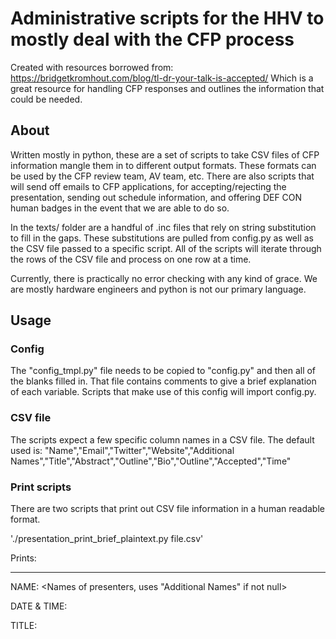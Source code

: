 # Administrative scripts for the HHV to mostly deal with the CFP process
Created with resources borrowed from: https://bridgetkromhout.com/blog/tl-dr-your-talk-is-accepted/
Which is a great resource for handling CFP responses and outlines the information that could be needed.


## About
Written mostly in python, these are a set of scripts to take CSV files of CFP information mangle them in to different output formats. These formats can be used by the CFP review team, AV team, etc. There are also scripts that will send off emails to CFP applications, for accepting/rejecting the presentation, sending out schedule information, and offering DEF CON human badges in the event that we are able to do so.

In the texts/ folder are a handful of .inc files that rely on string substitution to fill in the gaps. These substitutions are pulled from config.py as well as the CSV file passed to a specific script. All of the scripts will iterate through the rows of the CSV file and process on one row at a time.

Currently, there is practically no error checking with any kind of grace. We are mostly hardware engineers and python is not our primary language.


## Usage
### Config
The "config_tmpl.py" file needs to be copied to "config.py" and then all of the blanks filled in. That file contains comments to give a brief explanation of each variable. Scripts that make use of this config will import config.py.

### CSV file
The scripts expect a few specific column names in a CSV file. The default used is:
"Name","Email","Twitter","Website","Additional Names","Title","Abstract","Outline","Bio","Outline","Accepted","Time"

### Print scripts
There are two scripts that print out CSV file information in a human readable format.

'./presentation_print_brief_plaintext.py file.csv'

Prints:

________________________________________________________________________________
NAME:
<Names of presenters, uses "Additional Names" if not null>

DATE & TIME:
<Date and time of presentation>

TITLE:
<Title of presentation>

ABSTRACT:
<Abstract of presentation>

BIO:
<Bio of presenter(s)>
________________________________________________________________________________


'./presentation_print_verbose_plaintext.py file.csv'

Prints:

________________________________________________________________________________
NAME:
<Names of presenters, uses "Additional Names" if not null>

TWITTER:
<Twitter handle of presenter(s)>

WEBSITE:
<Website of presenter(s) or 

TITLE:
<Title of presentation>

ABSTRACT:
<Abstract of presentation>

DETAILED OUTLINE:
<Detailed outline of presentation>

BIO:
<Bio of presenter(s)>
________________________________________________________________________________


### Email scripts
There are three scripts that are used to email CFP applicants various pieces of information. 
These include the initial accept/reject email, notice of the presentation being scheduled, and an offer of a DEF CON human badge.

'./presentation_send_response_email.py file.csv'
Sends accept/reject email to each presenter, uses "texts/presentation_accepted.inc" and "texts/presentation_rejected.inc" files as the main body

'./presentation_send_scheduled_email.py file.csv'
Sends notice to each accpeted presentation that their presentation has been scheduled, uses "texts/presentation_scheduled.inc" as the main body.

'./presentation_send_badge_offer_email.py file.csv'
Send offer of human badge to presenter, uses "texts/presentation_human_badge.inc" as the main body. This script is special because it also creates a system to uniquely identify the presenter to help ensure a safe badge exchange with an unknown individual. Running this script makes a unique ID, using the first name of the presenter, with a 6 digit number appended to it. This ID is sent in the email, and also appended to a file called "presenter_badge_uniqIDs" with their full name and the ID. The presenter brings this information to the meeting and the identity of the presenter can be reasonably validated.
